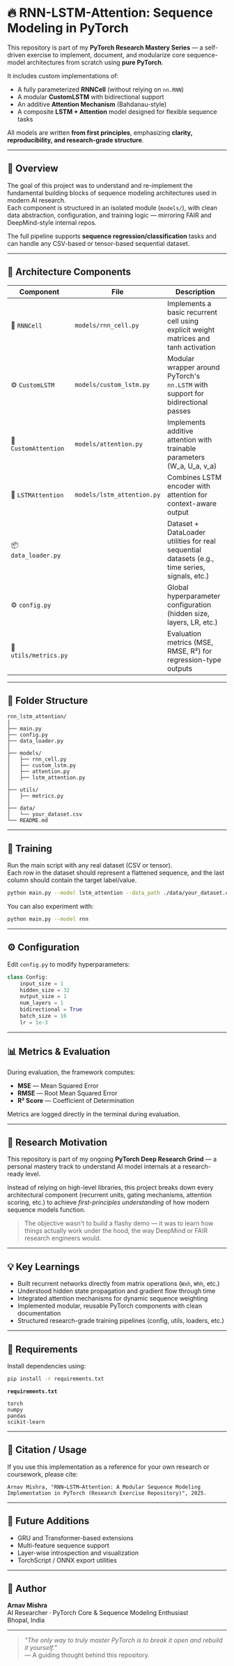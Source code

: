 # 🔥 RNN-LSTM-Attention: Sequence Modeling in PyTorch

This repository is part of my **PyTorch Research Mastery Series** — a self-driven exercise to implement, document, and modularize core sequence-model architectures from scratch using **pure PyTorch**.

It includes custom implementations of:
- A fully parameterized **RNNCell** (without relying on `nn.RNN`)
- A modular **CustomLSTM** with bidirectional support
- An additive **Attention Mechanism** (Bahdanau-style)
- A composite **LSTM + Attention** model designed for flexible sequence tasks  

All models are written **from first principles**, emphasizing **clarity, reproducibility, and research-grade structure**.

---

## 🧠 Overview

The goal of this project was to understand and re-implement the fundamental building blocks of sequence modeling architectures used in modern AI research.  
Each component is structured in an isolated module (`models/`), with clean data abstraction, configuration, and training logic — mirroring FAIR and DeepMind-style internal repos.

The full pipeline supports **sequence regression/classification** tasks and can handle any CSV-based or tensor-based sequential dataset.

---

## 🧩 Architecture Components

| Component | File | Description |
|------------|------|-------------|
| 🧱 `RNNCell` | `models/rnn_cell.py` | Implements a basic recurrent cell using explicit weight matrices and tanh activation |
| ⚙️ `CustomLSTM` | `models/custom_lstm.py` | Modular wrapper around PyTorch's `nn.LSTM` with support for bidirectional passes |
| 🎯 `CustomAttention` | `models/attention.py` | Implements additive attention with trainable parameters (W_a, U_a, v_a) |
| 🧩 `LSTMAttention` | `models/lstm_attention.py` | Combines LSTM encoder with attention for context-aware output |
| 📦 `data_loader.py` |  | Dataset + DataLoader utilities for real sequential datasets (e.g., time series, signals, etc.) |
| ⚙️ `config.py` |  | Global hyperparameter configuration (hidden size, layers, LR, etc.) |
| 🧮 `utils/metrics.py` |  | Evaluation metrics (MSE, RMSE, R²) for regression-type outputs |

---

## 🧭 Folder Structure

```
rnn_lstm_attention/
│
├── main.py
├── config.py
├── data_loader.py
│
├── models/
│   ├── rnn_cell.py
│   ├── custom_lstm.py
│   ├── attention.py
│   ├── lstm_attention.py
│
├── utils/
│   ├── metrics.py
│
├── data/
│   └── your_dataset.csv
└── README.md
```

---

## 🧪 Training

Run the main script with any real dataset (CSV or tensor).  
Each row in the dataset should represent a flattened sequence, and the last column should contain the target label/value.

```bash
python main.py --model lstm_attention --data_path ./data/your_dataset.csv --epochs 100
```

You can also experiment with:

```bash
python main.py --model rnn
```

---

## ⚙️ Configuration

Edit `config.py` to modify hyperparameters:

```python
class Config:
    input_size = 1
    hidden_size = 32
    output_size = 1
    num_layers = 1
    bidirectional = True
    batch_size = 16
    lr = 1e-3
```

---

## 📊 Metrics & Evaluation

During evaluation, the framework computes:

- **MSE** — Mean Squared Error
- **RMSE** — Root Mean Squared Error
- **R² Score** — Coefficient of Determination

Metrics are logged directly in the terminal during evaluation.

---

## 🧱 Research Motivation

This repository is part of my ongoing **PyTorch Deep Research Grind** — a personal mastery track to understand AI model internals at a research-ready level.

Instead of relying on high-level libraries, this project breaks down every architectural component (recurrent units, gating mechanisms, attention scoring, etc.) to achieve *first-principles understanding* of how modern sequence models function.

> The objective wasn't to build a flashy demo — it was to learn how things actually work under the hood, the way DeepMind or FAIR research engineers would.

---

## 💡 Key Learnings

- Built recurrent networks directly from matrix operations (`Wxh`, `Whh`, etc.)
- Understood hidden state propagation and gradient flow through time
- Integrated attention mechanisms for dynamic sequence weighting
- Implemented modular, reusable PyTorch components with clean documentation
- Structured research-grade training pipelines (config, utils, loaders, etc.)

---

## 🧰 Requirements

Install dependencies using:

```bash
pip install -r requirements.txt
```

**`requirements.txt`**

```
torch
numpy
pandas
scikit-learn
```

---

## 🧾 Citation / Usage

If you use this implementation as a reference for your own research or coursework, please cite:

```
Arnav Mishra, "RNN–LSTM–Attention: A Modular Sequence Modeling Implementation in PyTorch (Research Exercise Repository)", 2025.
```

---

## 🧠 Future Additions

- GRU and Transformer-based extensions
- Multi-feature sequence support
- Layer-wise introspection and visualization
- TorchScript / ONNX export utilities

---

## 🏁 Author

**Arnav Mishra**  
AI Researcher · PyTorch Core & Sequence Modeling Enthusiast  
Bhopal, India

---

> *"The only way to truly master PyTorch is to break it open and rebuild it yourself."*  
> — A guiding thought behind this repository.
